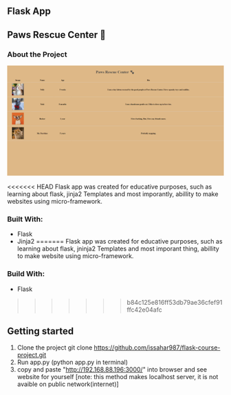 ## Flask App
## Paws Rescue Center 🐾
### About the Project
![This is an image](/static/home.png)

<<<<<<< HEAD
Flask app was created for educative purposes, such as learning about flask, jinja2 Templates and most imporantly, abillity to make websites using micro-framework.

### Built With:

* Flask
* Jinja2
=======
Flask app was created for educative purposes, such as learning about flask, jninja2 Templates and most imporant thing, abillity to make website using micro-framework.

### Build With:

* Flask
>>>>>>> b84c125e816ff53db79ae36cfef91ffc42e04afc
## Getting started

1. Clone the project git clone https://github.com/issahar987/flask-course-project.git
2. Run app.py (python app.py in terminal)
3. copy and paste "http://192.168.88.196:3000/" into browser and see website for yourself [note: this method makes localhost server, it is not avaible on public network(internet)]